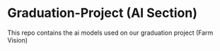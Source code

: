 # Graduation-Project (AI Section)
This repo contains the ai models used on our graduation project (Farm Vision)
